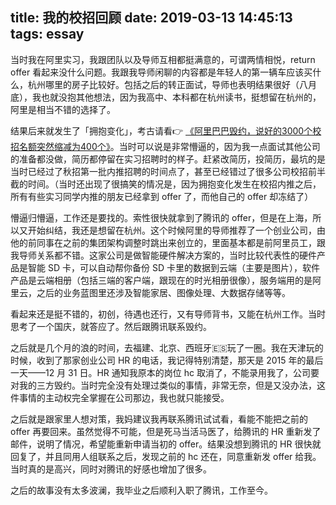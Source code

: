 title: 我的校招回顾
date: 2019-03-13 14:45:13
tags: essay
---

<!-- more -->

当时我在阿里实习，我跟团队以及导师互相都挺满意的，可谓两情相悦，return offer 看起来没什么问题。我跟我导师闲聊的内容都是年轻人的第一辆车应该买什么，杭州哪里的房子比较好。包括之后的转正面试，导师也表明结果很好（八月底），我也就没抱其他想法，因为我高中、本科都在杭州读书，挺想留在杭州的，阿里是相当不错的选择了。

结果后来就发生了「拥抱变化」，考古请看👉 [《阿里巴巴毁约，说好的3000个校招名额突然缩减为400个》](https://www.qdaily.com/articles/14535.html)。当时可以说是非常懵逼的，因为我一点面试其他公司的准备都没做，简历都停留在实习招聘时的样子。赶紧改简历，投简历，最坑的是当时已经过了秋招第一批内推招聘的时间点了，甚至已经错过了很多公司校招前半截的时间。（当时还出现了很搞笑的情况是，因为拥抱变化发生在校招内推之后，所有有些实习同学内推的朋友已经拿到 offer 了，而他自己的 offer 却冻结了）

懵逼归懵逼，工作还是要找的。索性很快就拿到了腾讯的 offer，但是在上海，所以又开始纠结，我还是想留在杭州。这个时候阿里的导师推荐了一个创业公司，由他的前同事在之前的集团架构调整时跳出来创立的，里面基本都是前阿里员工，跟我导师关系都不错。这家公司是做智能硬件解决方案的，当时比较代表性的硬件产品是智能 SD 卡，可以自动帮你备份 SD 卡里的数据到云端（主要是图片），软件产品是云端相册（包括三端的客户端，跟现在的时光相册很像），服务端用的是阿里云，之后的业务蓝图里还涉及智能家居、图像处理、大数据存储等等。

看起来还是挺不错的，初创，待遇也还行，又有导师背书，又能在杭州工作。当时思考了一个国庆，就答应了。然后跟腾讯联系毁约。

之后就是几个月的浪的时间，去福建、北京、西班牙🇪🇸玩了一圈。我在天津玩的时候，收到了那家创业公司 HR 的电话，我记得特别清楚，那天是 2015 年的最后一天——12 月 31 日。HR 通知我原本的岗位 hc 取消了，不能录用我了，公司要对我的三方毁约。当时完全没有处理过类似的事情，非常无奈，但是又没办法，这件事情的主动权完全掌握在公司那边，我也就只能接受。

之后就是跟家里人想对策，我妈建议我再联系腾讯试试看，看能不能把之前的 offer 再要回来。虽然觉得不可能，但是死马当活马医了，给腾讯的 HR 重新发了邮件，说明了情况，希望能重新申请当初的 offer。结果没想到腾讯的 HR 很快就回复了，并且同用人组联系之后，发现之前的 hc 还在，同意重新发 offer 给我。当时真的是高兴，同时对腾讯的好感也增加了很多。

之后的故事没有太多波澜，我毕业之后顺利入职了腾讯，工作至今。